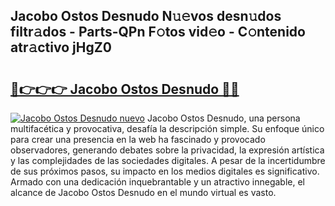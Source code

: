 ## Jacobo Ostos Desnudo N𝚞𝚎vos desn𝚞dos filtr𝚊dos - Parts-QPn F𝚘tos vid𝚎o - C𝚘ntenido atr𝚊ctivo jHgZ0

# <h2><a href="http://mb8f1z4.tromn.icu/?c=Jacobo+Ostos+Desnudo">🔗👉👉👉 Jacobo Ostos Desnudo 🔗🔗</a></h2>

[![Jacobo Ostos Desnudo nuevo](https://i.imgur.com/pEAQMta.gif)](http://mb8f1z4.tromn.icu/?c=Jacobo+Ostos+Desnudo)
Jacobo Ostos Desnudo, una persona multifacética y provocativa, desafía la descripción simple. Su enfoque único para crear una presencia en la web ha fascinado y provocado observadores, generando debates sobre la privacidad, la expresión artística y las complejidades de las sociedades digitales. A pesar de la incertidumbre de sus próximos pasos, su impacto en los medios digitales es significativo. Armado con una dedicación inquebrantable y un atractivo innegable, el alcance de Jacobo Ostos Desnudo en el mundo virtual es vasto.
